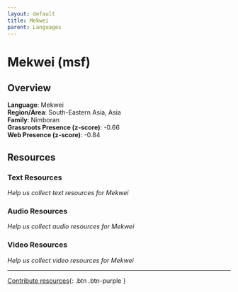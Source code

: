```yaml
---
layout: default
title: Mekwei
parent: Languages
---
```


# Mekwei (msf)

## Overview

**Language**: Mekwei  
**Region/Area**: South-Eastern Asia, Asia  
**Family**: Nimboran  
**Grassroots Presence (z-score)**: -0.66  
**Web Presence (z-score)**: -0.84  

## Resources

### Text Resources
*Help us collect text resources for Mekwei*

### Audio Resources
*Help us collect audio resources for Mekwei*

### Video Resources
*Help us collect video resources for Mekwei*

---

[Contribute resources](https://forms.office.com/e/1SfLJx3u1r){: .btn .btn-purple }
